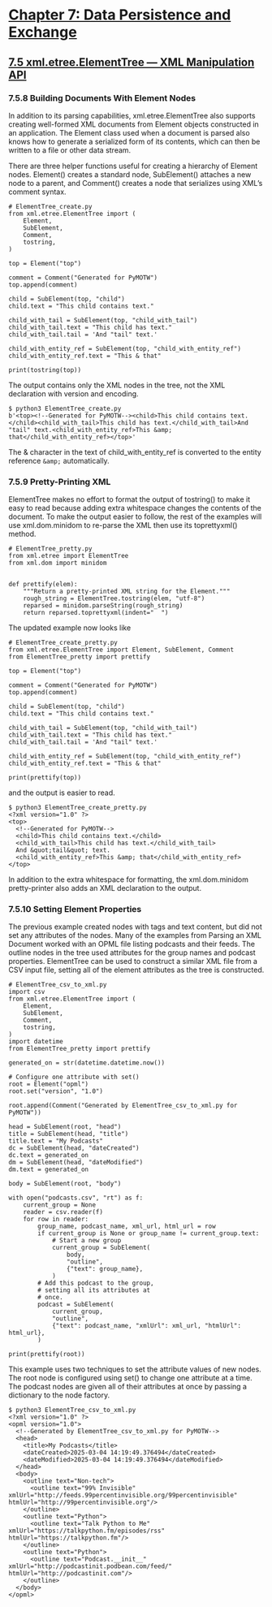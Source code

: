 # [Chapter 7: Data Persistence and Exchange](https://pymotw.com/3/persistence.html)

## [7.5 xml.etree.ElementTree — XML Manipulation API](https://pymotw.com/3/xml.etree.ElementTree/index.html)

### 7.5.8 Building Documents With Element Nodes

In addition to its parsing capabilities, xml.etree.ElementTree also supports creating well-formed XML documents from Element objects constructed in an application. The Element class used when a document is parsed also knows how to generate a serialized form of its contents, which can then be written to a file or other data stream.

There are three helper functions useful for creating a hierarchy of Element nodes. Element() creates a standard node, SubElement() attaches a new node to a parent, and Comment() creates a node that serializes using XML’s comment syntax.

```
# ElementTree_create.py
from xml.etree.ElementTree import (
    Element,
    SubElement,
    Comment,
    tostring,
)

top = Element("top")

comment = Comment("Generated for PyMOTW")
top.append(comment)

child = SubElement(top, "child")
child.text = "This child contains text."

child_with_tail = SubElement(top, "child_with_tail")
child_with_tail.text = "This child has text."
child_with_tail.tail = 'And "tail" text.'

child_with_entity_ref = SubElement(top, "child_with_entity_ref")
child_with_entity_ref.text = "This & that"

print(tostring(top))
```

The output contains only the XML nodes in the tree, not the XML declaration with version and encoding.

```
$ python3 ElementTree_create.py
b'<top><!--Generated for PyMOTW--><child>This child contains text.</child><child_with_tail>This child has text.</child_with_tail>And "tail" text.<child_with_entity_ref>This &amp; that</child_with_entity_ref></top>'
```

The & character in the text of child_with_entity_ref is converted to the entity reference `&amp;` automatically.

### 7.5.9 Pretty-Printing XML

ElementTree makes no effort to format the output of tostring() to make it easy to read because adding extra whitespace changes the contents of the document. To make the output easier to follow, the rest of the examples will use xml.dom.minidom to re-parse the XML then use its toprettyxml() method.

```
# ElementTree_pretty.py
from xml.etree import ElementTree
from xml.dom import minidom


def prettify(elem):
    """Return a pretty-printed XML string for the Element."""
    rough_string = ElementTree.tostring(elem, "utf-8")
    reparsed = minidom.parseString(rough_string)
    return reparsed.toprettyxml(indent="  ")
```

The updated example now looks like

```
# ElementTree_create_pretty.py
from xml.etree.ElementTree import Element, SubElement, Comment
from ElementTree_pretty import prettify

top = Element("top")

comment = Comment("Generated for PyMOTW")
top.append(comment)

child = SubElement(top, "child")
child.text = "This child contains text."

child_with_tail = SubElement(top, "child_with_tail")
child_with_tail.text = "This child has text."
child_with_tail.tail = 'And "tail" text.'

child_with_entity_ref = SubElement(top, "child_with_entity_ref")
child_with_entity_ref.text = "This & that"

print(prettify(top))
```

and the output is easier to read.

```
$ python3 ElementTree_create_pretty.py
<?xml version="1.0" ?>
<top>
  <!--Generated for PyMOTW-->
  <child>This child contains text.</child>
  <child_with_tail>This child has text.</child_with_tail>
  And &quot;tail&quot; text.
  <child_with_entity_ref>This &amp; that</child_with_entity_ref>
</top>
```

In addition to the extra whitespace for formatting, the xml.dom.minidom pretty-printer also adds an XML declaration to the output.

### 7.5.10 Setting Element Properties

The previous example created nodes with tags and text content, but did not set any attributes of the nodes. Many of the examples from Parsing an XML Document worked with an OPML file listing podcasts and their feeds. The outline nodes in the tree used attributes for the group names and podcast properties. ElementTree can be used to construct a similar XML file from a CSV input file, setting all of the element attributes as the tree is constructed.

```
# ElementTree_csv_to_xml.py
import csv
from xml.etree.ElementTree import (
    Element,
    SubElement,
    Comment,
    tostring,
)
import datetime
from ElementTree_pretty import prettify

generated_on = str(datetime.datetime.now())

# Configure one attribute with set()
root = Element("opml")
root.set("version", "1.0")

root.append(Comment("Generated by ElementTree_csv_to_xml.py for PyMOTW"))

head = SubElement(root, "head")
title = SubElement(head, "title")
title.text = "My Podcasts"
dc = SubElement(head, "dateCreated")
dc.text = generated_on
dm = SubElement(head, "dateModified")
dm.text = generated_on

body = SubElement(root, "body")

with open("podcasts.csv", "rt") as f:
    current_group = None
    reader = csv.reader(f)
    for row in reader:
        group_name, podcast_name, xml_url, html_url = row
        if current_group is None or group_name != current_group.text:
            # Start a new group
            current_group = SubElement(
                body,
                "outline",
                {"text": group_name},
            )
        # Add this podcast to the group,
        # setting all its attributes at
        # once.
        podcast = SubElement(
            current_group,
            "outline",
            {"text": podcast_name, "xmlUrl": xml_url, "htmlUrl": html_url},
        )

print(prettify(root))
```

This example uses two techniques to set the attribute values of new nodes. The root node is configured using set() to change one attribute at a time. The podcast nodes are given all of their attributes at once by passing a dictionary to the node factory.

```
$ python3 ElementTree_csv_to_xml.py
<?xml version="1.0" ?>
<opml version="1.0">
  <!--Generated by ElementTree_csv_to_xml.py for PyMOTW-->
  <head>
    <title>My Podcasts</title>
    <dateCreated>2025-03-04 14:19:49.376494</dateCreated>
    <dateModified>2025-03-04 14:19:49.376494</dateModified>
  </head>
  <body>
    <outline text="Non-tech">
      <outline text="99% Invisible" xmlUrl="http://feeds.99percentinvisible.org/99percentinvisible" htmlUrl="http://99percentinvisible.org"/>
    </outline>
    <outline text="Python">
      <outline text="Talk Python to Me" xmlUrl="https://talkpython.fm/episodes/rss" htmlUrl="https://talkpython.fm"/>
    </outline>
    <outline text="Python">
      <outline text="Podcast.__init__" xmlUrl="http://podcastinit.podbean.com/feed/" htmlUrl="http://podcastinit.com"/>
    </outline>
  </body>
</opml>
```

